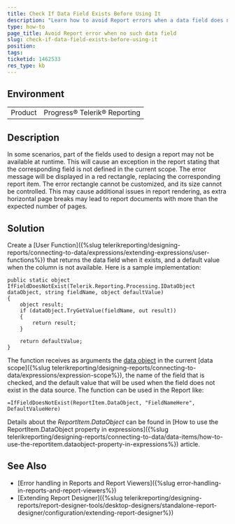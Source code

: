 ```yaml
---
title: Check If Data Field Exists Before Using It
description: "Learn how to avoid Report errors when a data field does not exist."
type: how-to
page_title: Avoid Report error when no such data field
slug: check-if-data-field-exists-before-using-it
position:
tags:
ticketid: 1462533
res_type: kb
---
```


## Environment

<table>
	<tbody>
		<tr>
			<td>Product</td>
			<td>Progress® Telerik® Reporting</td>
		</tr>
	</tbody>
</table>

## Description

In some scenarios, part of the fields used to design a report may not be available at runtime. This will cause an exception in the report stating that the corresponding field is not defined in the current scope. The error message will be displayed in a red rectangle, replacing the corresponding report item. The error rectangle cannot be customized, and its size cannot be controlled. This may cause additional issues in report rendering, as extra horizontal page breaks may lead to report documents with more than the expected number of pages.

## Solution

Create a [User Function]({%slug telerikreporting/designing-reports/connecting-to-data/expressions/extending-expressions/user-functions%}) that returns the data field when it exists, and a default value when the column is not available. Here is a sample implementation:

```CSharp
public static object IfFieldDoesNotExist(Telerik.Reporting.Processing.IDataObject dataObject, string fieldName, object defaultValue)
{
    object result;
    if (dataObject.TryGetValue(fieldName, out result))
    {
        return result;
    }

    return defaultValue;
}
```

The function receives as arguments the [data object](/api/telerik.reporting.processing.processingelement#Telerik_Reporting_Processing_ProcessingElement_DataObject) in the current [data scope]({%slug telerikreporting/designing-reports/connecting-to-data/expressions/expression-scope%}), the name of the field that is checked, and the default value that will be used when the field does not exist in the data source. The function can be used in the Report like:

`=IfFieldDoesNotExist(ReportItem.DataObject, "FieldNameHere", DefaultValueHere)`

Details about the _ReportItem.DataObject_ can be found in [How to use the ReportItem.DataObject property in expressions]({%slug telerikreporting/designing-reports/connecting-to-data/data-items/how-to-use-the-reportitem.dataobject-property-in-expressions%}) article.

## See Also

- [Error handling in Reports and Report Viewers]({%slug error-handling-in-reports-and-report-viewers%})
- [Extending Report Designer]({%slug telerikreporting/designing-reports/report-designer-tools/desktop-designers/standalone-report-designer/configuration/extending-report-designer%})
